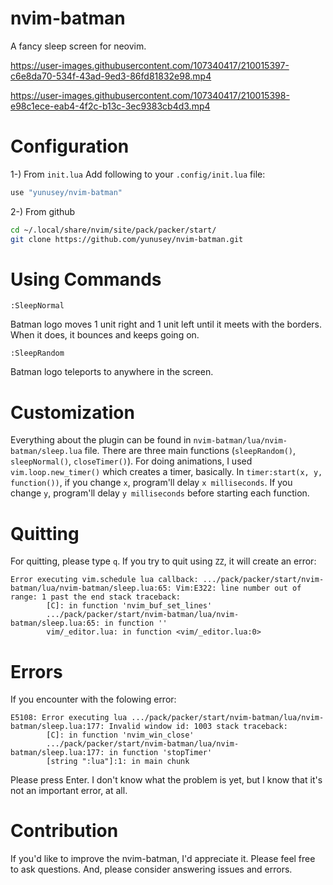 # nvim-batman
A fancy sleep screen for neovim.


https://user-images.githubusercontent.com/107340417/210015397-c6e8da70-534f-43ad-9ed3-86fd81832e98.mp4



https://user-images.githubusercontent.com/107340417/210015398-e98c1ece-eab4-4f2c-b13c-3ec9383cb4d3.mp4


# Configuration
1-) From ```init.lua```
Add following to your ```.config/init.lua``` file:
```lua
use "yunusey/nvim-batman"
```
2-) From github
```bash
cd ~/.local/share/nvim/site/pack/packer/start/
git clone https://github.com/yunusey/nvim-batman.git
```

# Using Commands
```
:SleepNormal
```
Batman logo moves 1 unit right and 1 unit left until it meets with the borders. When it does, it bounces and keeps going on.
```
:SleepRandom
```
Batman logo teleports to anywhere in the screen.

# Customization
Everything about the plugin can be found in ```nvim-batman/lua/nvim-batman/sleep.lua``` file. There are three main functions (```sleepRandom()```, ```sleepNormal()```, ```closeTimer()```).
For doing animations, I used ```vim.loop.new_timer()``` which creates a timer, basically. In ```timer:start(x, y, function())```, if you change ```x```, program'll delay ```x milliseconds```. If you change ```y```, program'll delay ```y milliseconds``` before starting each function. 

# Quitting
For quitting, please type ```q```. If you try to quit using ```ZZ```, it will create an error:
```
Error executing vim.schedule lua callback: .../pack/packer/start/nvim-batman/lua/nvim-batman/sleep.lua:65: Vim:E322: line number out of range: 1 past the end stack traceback:
        [C]: in function 'nvim_buf_set_lines'
        .../pack/packer/start/nvim-batman/lua/nvim-batman/sleep.lua:65: in function ''
        vim/_editor.lua: in function <vim/_editor.lua:0>
```

# Errors
If you encounter with the folowing error:
```
E5108: Error executing lua .../pack/packer/start/nvim-batman/lua/nvim-batman/sleep.lua:177: Invalid window id: 1003 stack traceback:
        [C]: in function 'nvim_win_close'
        .../pack/packer/start/nvim-batman/lua/nvim-batman/sleep.lua:177: in function 'stopTimer'
        [string ":lua"]:1: in main chunk
```
Please press Enter. I don't know what the problem is yet, but I know that it's not an important error, at all.

# Contribution
If you'd like to improve the nvim-batman, I'd appreciate it. Please feel free to ask questions. And, please consider answering issues and errors.
